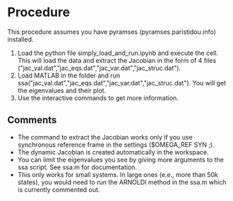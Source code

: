 # Procedure

This procedure assumes you have pyramses (pyramses.paristidou.info) installed.

1. Load the python file simply_load_and_run.ipynb and execute the cell. This will load the data and extract the Jacobian in the form of 4 files ("jac_val.dat","jac_eqs.dat","jac_var.dat","jac_struc.dat").
2. Load MATLAB in the folder and run ssa("jac_val.dat","jac_eqs.dat","jac_var.dat","jac_struc.dat"). You will get the eigenvalues and their plot.
3. Use the interactive commands to get more information.

## Comments

- The command to extract the Jacobian works only if you use synchronous reference frame in the settings ($OMEGA_REF SYN ;).
- The dynamic Jacobian is created automatically in the workspace.
- You can limit the eigenvalues you see by giving more arguments to the ssa script. See ssa.m for documentation.
- This only works for small systems. In large ones (e.e., more than 50k states), you would need to run the ARNOLDI method in the ssa.m which is currently commented out.

